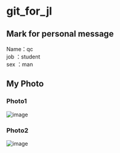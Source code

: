 # git_for_jl
## Mark for personal message
  Name：qc <br>
  job ：student <br>
  sex ：man <br>
## My Photo
### Photo1
![image](https://github.com/QuancCode/git_for_jl/tree/main/Photo/untitled.png)
### Photo2
![image](https://github.com/QuancCode/git_for_jl/tree/main/Photo/untitled1.png)
